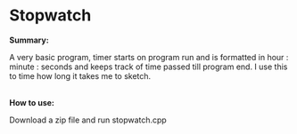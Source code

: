 # Stopwatch
<b>Summary:</b>
<p>A very basic program, timer starts on program run and is formatted in hour : minute : seconds and keeps track of time passed till program end. I use this to time how long it takes me to sketch.  </p><br>
<b>How to use:</b>
<p>Download a zip file and run stopwatch.cpp</p>
